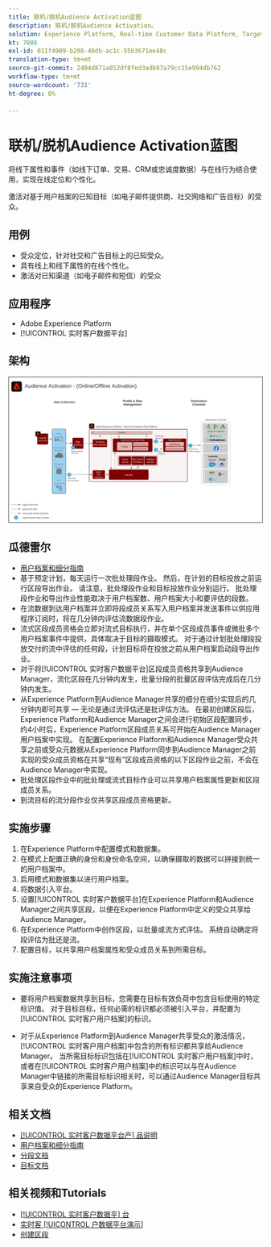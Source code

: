 ```yaml
---
title: 联机/脱机Audience Activation蓝图
description: 联机/脱机Audience Activation。
solution: Experience Platform, Real-time Customer Data Platform, Target, Audience Manager, Analytics, Experience Cloud Services, Data Collection
kt: 7086
exl-id: 011f4909-b208-46db-ac1c-55b3671ee48c
translation-type: tm+mt
source-git-commit: 2404d871a852df8fed3adb97a79cc15e994db762
workflow-type: tm+mt
source-wordcount: '731'
ht-degree: 0%

---
```


# 联机/脱机Audience Activation蓝图

将线下属性和事件（如线下订单、交易、CRM或忠诚度数据）与在线行为结合使用，实现在线定位和个性化。

激活对基于用户档案的已知目标（如电子邮件提供商、社交网络和广告目标）的受众。

## 用例

* 受众定位，针对社交和广告目标上的已知受众。
* 具有线上和线下属性的在线个性化。
* 激活对已知渠道（如电子邮件和短信）的受众

## 应用程序

* Adobe Experience Platform
* [!UICONTROL 实时客户数据平台]

## 架构

<img src="assets/onoff.svg" alt="联机/脱机Audience Activation方案的参考体系结构" style="border:1px solid #4a4a4a" />

## 瓜德雷尔

* [用户档案和细分指南](https://experienceleague.adobe.com/docs/experience-platform/profile/guardrails.html?lang=en)
* 基于预定计划，每天运行一次批处理段作业。 然后，在计划的目标投放之前运行区段导出作业。 请注意，批处理段作业和目标投放作业分别运行。 批处理段作业和导出作业性能取决于用户档案数、用户档案大小和要评估的段数。
* 在流数据到达用户档案并立即将段成员关系写入用户档案并发送事件以供应用程序订阅时，将在几分钟内评估流数据段作业。
* 流式区段成员资格会立即对流式目标执行，并在单个区段成员事件或微批多个用户档案事件中提供，具体取决于目标的摄取模式。 对于通过计划批处理段投放交付的流中评估的任何段，计划目标将在投放之前从用户档案启动段导出作业。
* 对于将[!UICONTROL 实时客户数据平台]区段成员资格共享到Audience Manager，流化区段在几分钟内发生，批量分段的批量区段评估完成后在几分钟内发生。
* 从Experience Platform到Audience Manager共享的细分在细分实现后的几分钟内即可共享 — 无论是通过流评估还是批评估方法。 在最初创建区段后，Experience Platform和Audience Manager之间会进行初始区段配置同步，约4小时后，Experience Platform区段成员关系可开始在Audience Manager用户档案中实现。 在配置Experience Platform和Audience Manager受众共享之前或受众元数据从Experience Platform同步到Audience Manager之前实现的受众成员资格在共享“现有”区段成员资格的以下区段作业之前，不会在Audience Manager中实现。
* 批处理区段作业中的批处理或流式目标作业可以共享用户档案属性更新和区段成员关系。
* 到流目标的流分段作业仅共享区段成员资格更新。

## 实施步骤

1. 在Experience Platform中配置模式和数据集。
1. 在模式上配置正确的身份和身份命名空间，以确保摄取的数据可以拼接到统一的用户档案中。
1. 启用模式和数据集以进行用户档案。
1. 将数据引入平台。
1. 设置[!UICONTROL 实时客户数据平台]在Experience Platform和Audience Manager之间共享区段，以便在Experience Platform中定义的受众共享给Audience Manager。
1. 在Experience Platform中创作区段，以批量或流方式评估。 系统自动确定将段评估为批还是流。
1. 配置目标，以共享用户档案属性和受众成员关系到所需目标。

## 实施注意事项

* 要将用户档案数据共享到目标，您需要在目标有效负荷中包含目标使用的特定标识值。 对于目标目标，任何必需的标识都必须被引入平台，并配置为[!UICONTROL 实时客户用户档案]的标识。

* 对于从Experience Platform到Audience Manager共享受众的激活情况， [!UICONTROL 实时客户用户档案]中包含的所有标识都共享给Audience Manager。 当所需目标标识包括在[!UICONTROL 实时客户用户档案]中时，或者在[!UICONTROL 实时客户用户档案]中的标识可以与在Audience Manager中链接的所需目标标识相关时，可以通过Audience Manager目标共享来自受众的Experience Platform。

## 相关文档

* [[!UICONTROL 实时客户数据平台产] 品说明](https://helpx.adobe.com/legal/product-descriptions/real-time-customer-data-platform.html)
* [用户档案和细分指南](https://experienceleague.adobe.com/docs/experience-platform/profile/guardrails.html?lang=en)
* [分段文档](https://experienceleague.adobe.com/docs/experience-platform/segmentation/api/streaming-segmentation.html)
* [目标文档](https://experienceleague.adobe.com/docs/experience-platform/destinations/catalog/overview.html)

## 相关视频和Tutorials

* [[!UICONTROL 实时客户数据平] 台](https://experienceleague.adobe.com/docs/platform-learn/tutorials/application-services/rtcdp/understanding-the-real-time-customer-data-platform.html)
* [实时客 [!UICONTROL 户数据平台演示]](https://experienceleague.adobe.com/docs/platform-learn/tutorials/application-services/rtcdp/demo.html)
* [创建区段](https://experienceleague.adobe.com/docs/platform-learn/tutorials/segments/create-segments.html)
